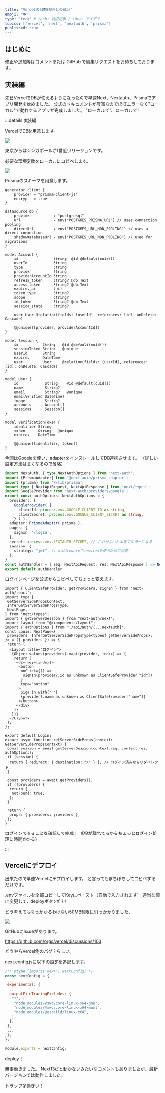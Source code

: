 ```yaml
---
title: "Vercelの50MB制限との戦い"
emoji: "🐕"
type: "tech" # tech: 技術記事 / idea: アイデア
topics: ['vercel', 'next', 'nextauth', 'prisma']
published: true
---
```


## はじめに

修正や追加等はコメントまたは GitHub で編集リクエストをお待ちしております。

## 実装編

先日VercelでDBが使えるようになったので早速Next、Nextauth、Prismaでアプリ開発を始めました。
公式のドキュメントが豊富なのでほぼエラーなく"ローカル"で動作するアプリが完成しました。
"ローカルで"、ローカルで！

:::details 実装編

VercelでDBを用意します。

![](/images/67053888672aef/1.png)

東京からはシンガポールが1番近いリージョンです。

必要な環境変数をローカルにコピペします。

![](/images/67053888672aef/2.png)

Prismaのスキーマを用意します。

```prisma
generator client {
    provider = "prisma-client-js"
    encrypt  = true
}

datasource db {
    provider          = "postgresql"
    url               = env("POSTGRES_PRISMA_URL") // uses connection pooling
    directUrl         = env("POSTGRES_URL_NON_POOLING") // uses a direct connection
    shadowDatabaseUrl = env("POSTGRES_URL_NON_POOLING") // used for migrations
}

model Account {
    id                String  @id @default(cuid())
    userId            String
    type              String
    provider          String
    providerAccountId String
    refresh_token     String? @db.Text
    access_token      String? @db.Text
    expires_at        Int?
    token_type        String?
    scope             String?
    id_token          String? @db.Text
    session_state     String?

    user User @relation(fields: [userId], references: [id], onDelete: Cascade)

    @@unique([provider, providerAccountId])
}

model Session {
    id           String   @id @default(cuid())
    sessionToken String   @unique
    userId       String
    expires      DateTime
    user         User     @relation(fields: [userId], references: [id], onDelete: Cascade)
}

model User {
    id            String    @id @default(cuid())
    name          String?
    email         String?   @unique
    emailVerified DateTime?
    image         String?
    accounts      Account[]
    sessions      Session[]
}

model VerificationToken {
    identifier String
    token      String   @unique
    expires    DateTime

    @@unique([identifier, token])
}
```

今回はGoogleを使い、adapterをインストールしてDB連携させます。
（詳しい設定方法は長くなるので省略）

```ts
import NextAuth, { type NextAuthOptions } from 'next-auth';
import {PrismaAdapter} from '@next-auth/prisma-adapter';
import {prisma} from '@/lib/prisma';
import type { NextApiRequest, NextApiResponse } from 'next/types';
import GoogleProvider from 'next-auth/providers/google';
export const authOptions: NextAuthOptions = {
  providers: [
    GoogleProvider( {
      clientId: process.env.GOOGLE_CLIENT_ID as string,
      clientSecret: process.env.GOOGLE_CLIENT_SECRET as string,
    } ) ],
  adapter: PrismaAdapter( prisma ),
  pages: {
    signIn: '/login',
  },
  secret: process.env.NEXTAUTH_SECRET, // これがないと本番でエラーになる
  session: {
    strategy: "jwt", // middlewareでsessionを使うために必要
  },
}
const authHandler = ( req: NextApiRequest, res: NextApiResponse ) => NextAuth( req, res, authOptions );
export default authHandler
```

ログインページを公式からコピペしてちょっと変えます。

```tsx
import { ClientSafeProvider, getProviders, signIn } from "next-auth/react";
import type {
 GetServerSidePropsContext,
 InferGetServerSidePropsType,
 NextPage,
} from "next/types";
import { getServerSession } from "next-auth/next";
import Layout from "@/components/Layout";
import { authOptions } from "./api/auth/[...nextauth]";
const Login: NextPage<{
 providers: InferGetServerSidePropsType<typeof getServerSideProps>;
}> = ({ providers }) => {
 return (
  <Layout title="ログイン">
   {Object.values(providers).map((provider, index) => {
    return (
     <div key={index}>
      <button
       onClick={() =>
        signIn(provider?.id as unknown as ClientSafeProvider["id"])
       }
       type="button"
      >
       Sign in with{" "}
       {provider?.name as unknown as ClientSafeProvider["name"]}
      </button>
     </div>
    );
   })}
  </Layout>
 );
};

export default Login;
export async function getServerSideProps(context: GetServerSidePropsContext) {
 const session = await getServerSession(context.req, context.res, authOptions);
 if (session) {
  return { redirect: { destination: "/" } }; // ログイン済みならリダイレクト
 }

 const providers = await getProviders();
 if (!providers) {
  return {
   notFound: true,
  };
 }

 return {
  props: { providers: providers },
 };
}
```

ログインできることを確認して完成！（DBが離れてるからちょっとログイン処理に時間かかる）

:::

## Vercelにデプロイ

出来たので早速Vercelにデプロイします。
と言ってもぽちぽちしてコピペするだけです。

.envファイルを全部コピーしてKeyにペースト（自動で入力されます）
適当な値に変更して、deployボタンﾎﾟﾁ！

どう考えても引っかかるわけない50MB制限に引っかかりました、

![](/images/67053888672aef/3.png)

GitHubにissueがあります。

https://github.com/orgs/vercel/discussions/103

どうやらVercel側のバグ？らしい。

next.config.jsに以下の設定を追記します。

```js next.config.js
/** @type {import('next').NextConfig} */
const nextConfig = {
 ...
 experimental: {
  ...
  outputFileTracingExcludes: {
   "*": [
    "node_modules/@swc/core-linux-x64-gnu",
    "node_modules/@swc/core-linux-x64-musl",
    "node_modules/@esbuild/linux-x64",
   ],
  },
 },
 ...
 },
};

module.exports = nextConfig;
```

deploy！

無事動きました。
Next13だと動かないみたいなコメントもありましたが、最新バージョンでは動作しました。

トラップ多過ぎい！
